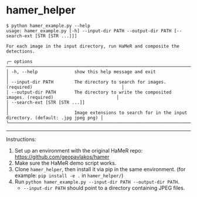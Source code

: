 # hamer_helper

```
$ python hamer_example.py --help
usage: hamer_example.py [-h] --input-dir PATH --output-dir PATH [--search-ext [STR [STR ...]]]

For each image in the input directory, run HaMeR and composite the detections.

╭─ options ───────────────────────────────────────────────────────────────────────────────────────────────╮
│ -h, --help              show this help message and exit                                                 │
│ --input-dir PATH        The directory to search for images. (required)                                  │
│ --output-dir PATH       The directory to write the composited images. (required)                        │
│ --search-ext [STR [STR ...]]                                                                            │
│                         Image extensions to search for in the input directory. (default: .jpg jpeg png) │
╰─────────────────────────────────────────────────────────────────────────────────────────────────────────╯
```

---

Instructions:

1. Set up an environment with the original HaMeR repo: https://github.com/geopavlakos/hamer
2. Make sure the HaMeR demo script works.
3. Clone `hamer_helper`, then install it via pip in the same environment. (for example: `pip install -e .` in `hamer_helper/`)
4. Run `python hamer_example.py --input-dir PATH --output-dir PATH`.
    - `--input-dir PATH` should point to a directory containing JPEG files.

